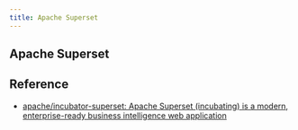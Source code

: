 ```yaml
---
title: Apache Superset
---
```


## Apache Superset


## Reference
* [apache/incubator-superset: Apache Superset (incubating) is a modern, enterprise-ready business intelligence web application](https://github.com/apache/incubator-superset)
